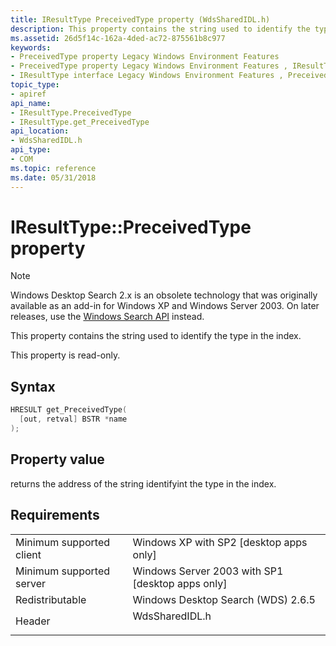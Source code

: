 ```yaml
---
title: IResultType PreceivedType property (WdsSharedIDL.h)
description: This property contains the string used to identify the type in the index.
ms.assetid: 26d5f14c-162a-4ded-ac72-875561b8c977
keywords:
- PreceivedType property Legacy Windows Environment Features
- PreceivedType property Legacy Windows Environment Features , IResultType interface
- IResultType interface Legacy Windows Environment Features , PreceivedType property
topic_type:
- apiref
api_name:
- IResultType.PreceivedType
- IResultType.get_PreceivedType
api_location:
- WdsSharedIDL.h
api_type:
- COM
ms.topic: reference
ms.date: 05/31/2018
---
```


# IResultType::PreceivedType property

> [!NOTE]
> Windows Desktop Search 2.x is an obsolete technology that was originally available as an add-in for Windows XP and Windows Server 2003. On later releases, use the [Windows Search API](../search/-search-reference-entry-page.md) instead. 

This property contains the string used to identify the type in the index.

This property is read-only.

## Syntax


```C++
HRESULT get_PreceivedType(
  [out, retval] BSTR *name
);
```



## Property value

returns the address of the string identifyint the type in the index.

## Requirements



|                                     |                                                                                           |
|-------------------------------------|-------------------------------------------------------------------------------------------|
| Minimum supported client<br/> | Windows XP with SP2 \[desktop apps only\]<br/>                                      |
| Minimum supported server<br/> | Windows Server 2003 with SP1 \[desktop apps only\]<br/>                             |
| Redistributable<br/>          | Windows Desktop Search (WDS) 2.6.5<br/>                                             |
| Header<br/>                   | <dl> <dt>WdsSharedIDL.h</dt> </dl> |



 

 





